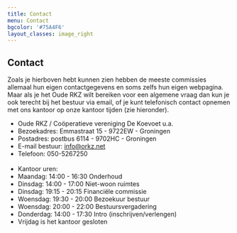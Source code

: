 ```yaml
---
title: Contact
menu: Contact
bgcolor: '#75A4F6'
layout_classes: image_right
---
```


Contact
-------

Zoals je hierboven hebt kunnen zien hebben de meeste commissies allemaal hun eigen contactgegevens en soms zelfs hun eigen webpagina. Maar als je het Oude RKZ wilt bereiken voor een algemene vraag dan kun je ook terecht bij het bestuur via email, of je kunt telefonisch contact opnemen met ons kantoor op onze kantoor tijden (zie hieronder).

<ul class="fa-ul">
<li><i class="fa-li fa fa-hospital-alt"></i>Oude RKZ / Coöperatieve vereniging De Koevoet u.a.</li>
<li><i class="fa-li fa fa-car"></i>Bezoekadres: Emmastraat 15 - 9722EW - Groningen</li>
<li><i class="fa-li fa fa-pencil-alt"></i>Postadres: postbus 6114 - 9702HC - Groningen</li>
    <li><i class="fa-li fa fa-envelope"></i>E-mail bestuur: <a href="mailto:info@orkz.net">info@orkz.net</a></li>
<li><i class="fa-li fa fa-phone"></i>Telefoon: 050-5267250</li>
    <br>
    <li><i class="fa-li fa fa-clock"></i>Kantoor uren:</li>
     <li><i class="fas fa-angle-right"></i> Maandag:     14:00 - 16:30 Onderhoud</li>
     <li><i class="fas fa-angle-right"></i> Dinsdag:       14:00 - 17:00 Niet-woon ruimtes</li>
    <li><i class="fas fa-angle-right"></i> Dinsdag:       19:15 - 20:15 Financiële commissie</li>
    <li><i class="fas fa-angle-right"></i> Woensdag:   19:30 - 20:00 Bezoekuur bestuur</li>
    <li><i class="fas fa-angle-right"></i> Woensdag:   20:00 - 22:00 Bestuursvergadering</li>
    <li><i class="fas fa-angle-right"></i> Donderdag:   14:00 - 17:30 Intro (inschrijven/verlengen)</li>
    <li><i class="fas fa-angle-right"></i> Vrijdag is het kantoor gesloten</li>
</ul>
